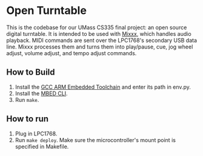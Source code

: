 # Open Turntable
This is the codebase for our UMass CS335 final project: an open source digital turntable. It is intended to be used with [Mixxx](https://mixxx.org/), which handles audio playback. MIDI commands are sent over the LPC1768's secondary USB data line. Mixxx processes them and turns them into play/pause, cue, jog wheel adjust, volume adjust, and tempo adjust commands.


## How to Build
1. Install the [GCC ARM Embedded Toolchain](https://developer.arm.com/tools-and-software/open-source-software/developer-tools/gnu-toolchain/gnu-rm/downloads) and enter its path in env.py.
2. Install the [MBED CLI](https://os.mbed.com/docs/mbed-os/v5.15/tools/manual-installation.html).
3. Run `make`.

## How to run
1. Plug in LPC1768.
2. Run `make deploy`. Make sure the microcontroller's mount point is specified in Makefile.
